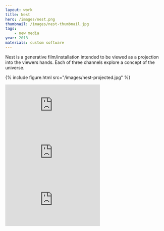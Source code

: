 ```yaml
---
layout: work
title: Nest
hero: /images/nest.png
thumbnail: /images/nest-thumbnail.jpg
tags:
    - new media
year: 2013
materials: custom software
---
```


Nest is a generative film/installation intended to be viewed as a projection into the viewers hands. Each of three channels explore a concept of the universe.

{% include figure.html src="/images/nest-projected.jpg" %}

<div class="video"> <iframe src="https://www.youtube.com/embed/CHE0W_F1JyM?rel=0&showinfo=0&theme=light&modestbranding=0" frameborder="0" allowfullscreen></iframe> </div>

<div class="video"> <iframe src="https://www.youtube.com/embed/jfQ1ckxZFo4?rel=0&showinfo=0&theme=light&modestbranding=0" frameborder="0" allowfullscreen></iframe> </div>

<div class="video"> <iframe src="https://www.youtube.com/embed/0KtIFy7wqoQ?rel=0&showinfo=0&theme=light&modestbranding=0" frameborder="0" allowfullscreen></iframe> </div>

